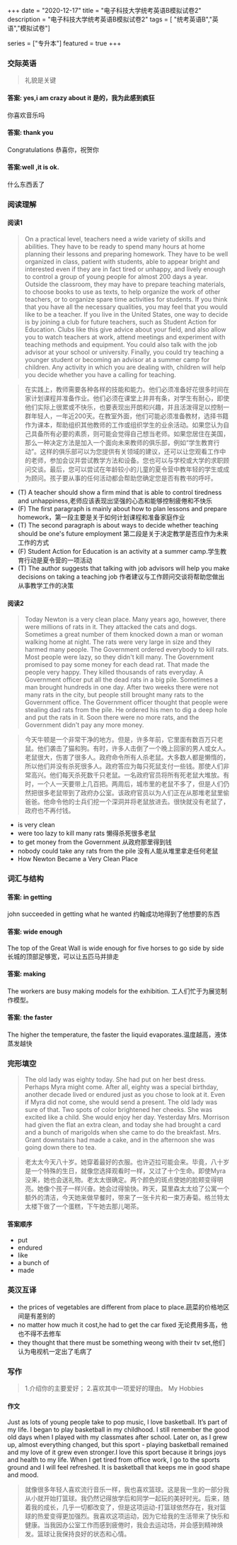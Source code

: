 +++
date = "2020-12-17"
title = "电子科技大学统考英语B模拟试卷2"
description = "电子科技大学统考英语B模拟试卷2"
tags = [ "统考英语B","英语","模拟试卷"]
 
series = ["专升本"]
featured = true
+++

### 交际英语
> 礼貌是关键
#### 答案: yes,i am crazy about it 是的，我为此感到疯狂
你喜欢音乐吗
#### 答案: thank you 
Congratulations 恭喜你，祝贺你
#### 答案:well ,it is ok.
什么东西丢了

### 阅读理解
#### 阅读1
> On a practical level, teachers need a wide variety of skills and abilities. They have to be ready to spend many hours at home planning their lessons and preparing homework. They have to be well organized in class, patient with students, able to appear bright and interested even if they are in fact tired or unhappy, and lively enough to control a group of young people for almost 200 days a year. Outside the classroom, they may have to prepare teaching materials, to choose books to use as texts, to help organize the work of other teachers, or to organize spare time activities for students. 
  If you think that you have all the necessary qualities, you may feel that you would like to be a teacher. If you live in the United States, one way to decide is by joining a club for future teachers, such as Student Action for Education. Clubs like this give advice about your field, and also allow you to watch teachers at work, attend meetings and experiment with teaching methods and equipment. You could also talk with the job advisor at your school or university. Finally, you could try teaching a younger student or becoming an advisor at a summer camp for children. Any activity in which you are dealing with, children will help you decide whether you have a calling for teaching. 

> 在实践上，教师需要各种各样的技能和能力。他们必须准备好花很多时间在家计划课程并准备作业。他们必须在课堂上井井有条，对学生有耐心，即使他们实际上很累或不快乐，也要表现出开朗和兴趣，并且活泼得足以控制一群年轻人，一年近200天。在教室外面，他们可能必须准备教材，选择书籍作为课本，帮助组织其他教师的工作或组织学生的业余活动。如果您认为自己具备所有必要的素质，则可能会觉得自己想当老师。如果您居住在美国，那么一种决定方法是加入一个面向未来教师的俱乐部，例如“学生教育行动”。这样的俱乐部可以为您提供有关领域的建议，还可以让您观看工作中的老师，参加会议并尝试教学方法和设备。您也可以与学校或大学的求职顾问交谈。最后，您可以尝试在年龄较小的儿童的夏令营中教年轻的学生或成为顾问。孩子要从事的任何活动都会帮助您确定您是否有教书的呼吁。

* (T) A teacher should show a firm mind that is able to control tiredness and unhappiness,老师应该表现出坚强的心态和能够控制疲倦和不快乐
* (F) The first paragraph is mainly about how to plan lessons and prepare homework，第一段主要是关于如何计划课程和准备家庭作业
* (T) The second paragraph is about ways to decide whether teaching should be one's future employment 第二段是关于决定教学是否应作为未来工作的方式
* (F) Student Action for Education is an activity at a summer camp.学生教育行动是夏令营的一项活动
* (T) The author suggests that talking with job advisors will help you make decisions on taking a teaching job 作者建议与工作顾问交谈将帮助您做出从事教学工作的决策

#### 阅读2
> Today Newton is a very clean place. Many years ago, however, there were millions of rats in it. They attacked the cats and dogs. Sometimes a great number of them knocked down a man or woman walking home at night. The rats were very large in size and they harmed many people.
  The Government ordered everybody to kill rats. Most people were lazy, so they didn't kill many. The Government promised to pay some money for each dead rat. That made the people very happy. They killed thousands of rats everyday. A Government officer put all the dead rats in a big pile. Sometimes a man brought hundreds in one day.
  After two weeks there were not many rats in the city, but people still brought many rats to the Government office. The Government officer thought that people were stealing dad rats from the pile. He ordered his men to dig a deep hole and put the rats in it. Soon there were no more rats, and the Government didn't pay any more money.

> 今天牛顿是一个非常干净的地方。但是，许多年前，它里面有数百万只老鼠。他们袭击了猫和狗。有时，许多人击倒了一个晚上回家的男人或女人。老鼠很大，伤害了很多人。政府命令所有人杀老鼠。大多数人都是懒惰的，所以他们并没有杀死很多人。政府答应为每只死鼠支付一些钱。那使人们非常高兴。他们每天杀死数千只老鼠。一名政府官员将所有死老鼠大堆放。有时，一个人一天要带上几百把。两周后，城市里的老鼠不多了，但是人们仍然把很多老鼠带到了政府办公室。该政府官员以为人们正在从那堆老鼠里偷爸爸。他命令他的士兵们挖一个深洞并将老鼠放进去。很快就没有老鼠了，政府也不再付钱。
* is very clean
* were too lazy to kill many rats 懒得杀死很多老鼠
* to get money from the Government 从政府那里得到钱
* nobody could take any rats from the pile 没有人能从堆里拿走任何老鼠
* How Newton Became a Very Clean Place

### 词汇与结构
#### 答案: in getting 
john succeeded in getting what he wanted 约翰成功地得到了他想要的东西
#### 答案: wide enough
The top of the Great Wall is wide enough for five horses to go side by side 长城的顶部足够宽，可以让五匹马并排走
#### 答案: making 
The workers are busy making models for the exhibition. 工人们忙于为展览制作模型。
#### 答案: the faster
The higher the temperature,  the faster the liquid evaporates.温度越高，液体蒸发越快
### 完形填空
> The old lady was eighty today. She had put on her best dress. Perhaps Myra might come. After all, eighty was a special birthday, another decade lived or endured just as you chose to look at it.
  Even if Myra did not come, she would send a present. The old lady was sure of that. Two spots of color brightened her cheeks. She was excited   like a child. She would enjoy her day.
  Yesterday Mrs. Morrison had given the flat an extra clean, and today she had brought a card and a bunch of marigolds when she came to do the breakfast. Mrs. Grant downstairs had made a cake, and in the afternoon she was going down there to tea.

> 老太太今天八十岁。她穿着最好的衣服。也许迈拉可能会来。毕竟，八十岁是一个特殊的生日，就像您选择观看时一样，又过了十个生命。即使Myra没来，她也会送礼物。老太太很确定。两个颜色的斑点使她的脸颊变得明亮。她像个孩子一样兴奋。她会过得愉快。昨天，莫里森太太给了公寓一个额外的清洁，今天她来做早餐时，带来了一张卡片和一束万寿菊。格兰特太太楼下做了一个蛋糕，下午她去那儿喝茶。
#### 答案顺序
* put
* endured
* like
* a bunch of 
* made 
### 英汉互译
* the prices of vegetables are different from place to place.蔬菜的价格地区间是有差别的
* no matter how much it cost,he had to get the car fixed 无论费用多高，他也不得不去修车
* they thought that there must be something weong with their tv set,他们认为电视机一定出了毛病了


### 写作 
> 1.介绍你的主要爱好；
  2.喜欢其中一项爱好的理由。
  My Hobbies

#### 作文
Just as lots of young people take to pop music, I love basketball. It’s part of my life. I began to play basketball in my childhood. I still remember the good old days when I played with my classmates after school. Later on, as I grew up, almost everything changed, but this sport - playing basketball remained and my love of it grew even stronger.I love this sport because it brings joys and health to my life. When I get tired from office work, I go to the sports ground and I will feel refreshed. It is basketball that keeps me in good shape and mood.

> 就像很多年轻人喜欢流行音乐一样，我也喜欢篮球。这是我一生的一部分我从小就开始打篮球。我仍然记得放学后和同学一起玩的美好时光。后来，随着我的成长，几乎一切都改变了，但是这项运动-打篮球依然存在，我对篮球的热爱变得更加强烈。我喜欢这项运动，因为它给我的生活带来了快乐和健康。当我因办公室工作而感到疲倦时，我会去运动场，并会感到精神焕发。篮球让我保持良好的状态和心情。